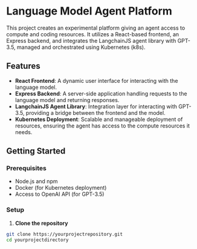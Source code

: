 
# Language Model Agent Platform

This project creates an experimental platform giving an agent access to compute and coding resources. It utilizes a React-based frontend, an Express backend, and integrates the LangchainJS agent library with GPT-3.5, managed and orchestrated using Kubernetes (k8s).


## Features

- **React Frontend**: A dynamic user interface for interacting with the language model.
- **Express Backend**: A server-side application handling requests to the language model and returning responses.
- **LangchainJS Agent Library**: Integration layer for interacting with GPT-3.5, providing a bridge between the frontend and the model.
- **Kubernetes Deployment**: Scalable and manageable deployment of resources, ensuring the agent has access to the compute resources it needs.

## Getting Started

### Prerequisites

- Node.js and npm
- Docker (for Kubernetes deployment)
- Access to OpenAI API (for GPT-3.5)

### Setup

1. **Clone the repository**

```bash
git clone https://yourprojectrepository.git
cd yourprojectdirectory

